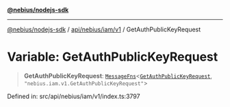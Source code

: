 [**@nebius/nodejs-sdk**](../../../../../README.md)

***

[@nebius/nodejs-sdk](../../../../../README.md) / [api/nebius/iam/v1](../README.md) / GetAuthPublicKeyRequest

# Variable: GetAuthPublicKeyRequest

> **GetAuthPublicKeyRequest**: [`MessageFns`](../../../../../runtime/protos/core/interfaces/MessageFns.md)\<[`GetAuthPublicKeyRequest`](../interfaces/GetAuthPublicKeyRequest.md), `"nebius.iam.v1.GetAuthPublicKeyRequest"`\>

Defined in: src/api/nebius/iam/v1/index.ts:3797
